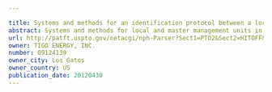 ```yaml
---

title: Systems and methods for an identification protocol between a local controller coupled to control a solar module and a master controller
abstract: Systems and methods for local and master management units in a photovoltaic energy system. In one embodiment, a method implemented in a computer system includes sending a first identification code from a local management unit to a master management unit. The first identification code is associated with the first local management unit, and the local management unit controls a solar module. An authentication of the first identification code is received from the master management unit. In response to receiving the authentication, active operation of the local management unit is continued (e.g., for a set time period).
url: http://patft.uspto.gov/netacgi/nph-Parser?Sect1=PTO2&Sect2=HITOFF&p=1&u=%2Fnetahtml%2FPTO%2Fsearch-adv.htm&r=1&f=G&l=50&d=PALL&S1=09124139&OS=09124139&RS=09124139
owner: TIGO ENERGY, INC.
number: 09124139
owner_city: Los Gatos
owner_country: US
publication_date: 20120430
---
```

